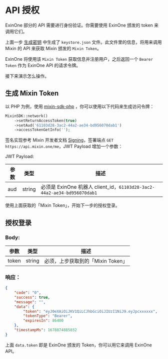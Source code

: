 # API 授权


ExinOne 部分的 API 需要进行身份验证。你需要使用 ExinOne 颁发的 token 来调用它们。

上面一步 [生成密钥](./getting-started) 中生成了 `keystore.json` 文件。此文件里的信息，将用来调用 Mixin 的 API 来获取 Mixin 颁发的 `Mixin Token`。

ExinOne 将使用该 `Mixin Token` 获取信息并注册用户，之后返回一个 `Bearer Token` 作为 ExinOne API 的请求令牌。

接下来演示怎么操作。

## 生成 Mixin Token


以 PHP 为例，使用 [mixin-sdk-php](https://github.com/ExinOne/mixin-sdk-php) ，你可以使用以下代码来生成访问令牌：

```php [PHP]
MixinSDK::network()
    ->setReturnAccessToken(true)
    ->setAud('61103d28-3ac2-44a2-ae34-bd956070dab1')
    ->accessTokenGetInfo('');
```


签名实现参考 Mixin 开发者文档  [Signing](https://developers.mixin.one/docs/api/guide#signing)，签署端点 `GET https://api.mixin.one/me`，JWT Payload 增加一个参数：

JWT Payload:

| 参数 | 类型 | 描述 |
| -- | -- | -- |
| aud | string | 必须是 ExinOne 机器人 client_id，`61103d28-3ac2-44a2-ae34-bd956070dab1` |


使用上面获取的「Mixin Token」，开始下一步的授权登录。

## 授权登录

<APIEndpoint method="POST" url="/mixin/me" />

### Body: 

| 参数 | 类型 | 描述 |
| -- | -- | -- |
| token | string | 必须，上步获取到的「Mixin Token」


### 响应：

````json
{
    "code": "0",
    "success": true,
    "message": "",
    "data": {
        "token": "eyJ0eXAiOiJKV1QiLCJhbGciOiJIUzI1NiJ9.eyJpcxxxxxx",
        "tokenType": "Bearer",
        "expiresIn": 86400
    },
    "timestampMs": 1678874885032
}
````

上面 `data.token` 即是 ExinOne 颁发的 Token，你可以用它来调用 ExinOne API。